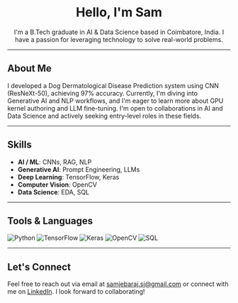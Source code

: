 <h1 align="center">Hello, I'm Sam</h1>

<p align="center">
  I'm a B.Tech graduate in AI & Data Science based in Coimbatore, India. I have a passion for leveraging technology to solve real-world problems.
</p>

---

## About Me

I developed a Dog Dermatological Disease Prediction system using CNN (ResNeXt-50), achieving 97% accuracy. Currently, I'm diving into Generative AI and NLP workflows, and I'm eager to learn more about GPU kernel authoring and LLM fine-tuning. I'm open to collaborations in AI and Data Science and actively seeking entry-level roles in these fields.

---

## Skills

- **AI / ML**: CNNs, RAG, NLP
- **Generative AI**: Prompt Engineering, LLMs
- **Deep Learning**: TensorFlow, Keras
- **Computer Vision**: OpenCV
- **Data Science**: EDA, SQL

---

## Tools & Languages

![Python](https://img.shields.io/badge/Python-3776AB?style=flat&logo=python&logoColor=white)
![TensorFlow](https://img.shields.io/badge/TensorFlow-FF6F00?style=flat&logo=tensorflow&logoColor=white)
![Keras](https://img.shields.io/badge/Keras-D00000?style=flat&logo=keras&logoColor=white)
![OpenCV](https://img.shields.io/badge/OpenCV-5C3EE8?style=flat&logo=opencv&logoColor=white)
![SQL](https://img.shields.io/badge/SQL-4479A1?style=flat&logo=mysql&logoColor=white)

---

## Let's Connect

Feel free to reach out via email at [samjebaraj.sj@gmail.com](mailto:samjebaraj.sj@gmail.com) or connect with me on [LinkedIn](https://www.linkedin.com/in/sam-jebaraj). I look forward to collaborating!
